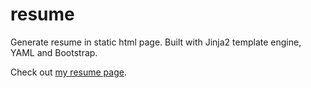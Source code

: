 # resume
Generate resume in static html page. Built with Jinja2 template engine, YAML and Bootstrap.

Check out [my resume page](http://lyken17.github.io/resume/).
